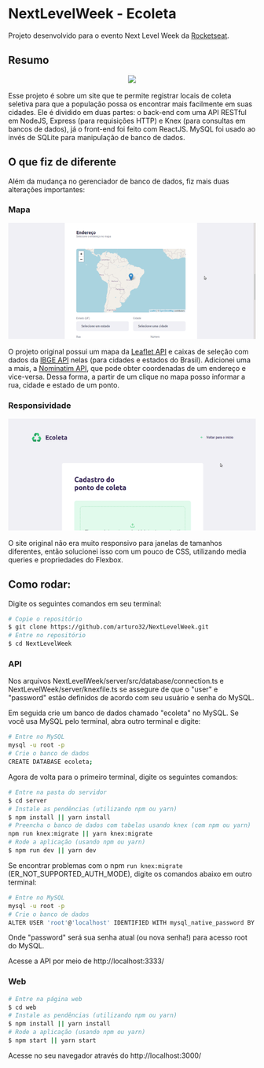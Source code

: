# NextLevelWeek - Ecoleta
Projeto desenvolvido para o evento Next Level Week da <a href="https://rocketseat.com.br/">Rocketseat</a>.

## Resumo

<p align="center">
  <img src="https://github.com/arturo32/NextLevelWeek/blob/master/images/NLW-usage.gif">
</p>
Esse projeto é sobre um site que te permite registrar locais de coleta seletiva para que a população possa os encontrar mais facilmente em suas cidades. Ele é dividido em duas partes: o back-end com uma API RESTful em NodeJS, Express (para requisições HTTP) e Knex (para consultas em bancos de dados), já o front-end foi feito com ReactJS. MySQL foi usado ao invés de SQLite para manipulação de banco de dados.

## O que fiz de diferente 

Além da mudança no gerenciador de banco de dados, fiz mais duas alterações importantes: 

### Mapa

<p align="center">
  <img src="https://github.com/arturo32/NextLevelWeek/blob/master/images/NLW-map.gif">
</p>
O projeto original possui um mapa da <a href="https://leafletjs.com/">Leaflet API</a> e caixas de seleção com dados da <a href="https://servicodados.ibge.gov.br/api/docs/localidades?versao=1">IBGE API</a> nelas (para cidades e estados do Brasil). Adicionei uma a mais, a <a href="https://nominatim.org/release-docs/develop/api/Overview/">Nominatim API</a>, que pode obter coordenadas de um endereço e vice-versa. Dessa forma, a partir de um clique no mapa posso informar a rua, cidade e estado de um ponto.


### Responsividade

<p align="center">
  <img src="https://github.com/arturo32/NextLevelWeek/blob/master/images/NLW-responsiveness.gif">
</p>

O site original não era muito responsivo para janelas de tamanhos diferentes, então solucionei isso com um pouco de CSS, utilizando media queries e propriedades do Flexbox.

## Como rodar:
Digite os seguintes comandos em seu terminal:

```bash
# Copie o repositório
$ git clone https://github.com/arturo32/NextLevelWeek.git
# Entre no repositório
$ cd NextLevelWeek
```

### API
Nos arquivos NextLevelWeek/server/src/database/connection.ts e NextLevelWeek/server/knexfile.ts se assegure de que o "user" e "password" estão definidos de acordo com seu usuário e senha do MySQL.

Em seguida crie um banco de dados chamado "ecoleta" no MySQL. Se você usa MySQL pelo terminal, abra outro terminal e digite:


```bash
# Entre no MySQL
mysql -u root -p
# Crie o banco de dados
CREATE DATABASE ecoleta;
```

Agora de volta para o primeiro terminal, digite os seguintes comandos:

```bash
# Entre na pasta do servidor
$ cd server
# Instale as pendências (utilizando npm ou yarn)
$ npm install || yarn install 
# Preencha o banco de dados com tabelas usando knex (com npm ou yarn)
npm run knex:migrate || yarn knex:migrate
# Rode a aplicação (usando npm ou yarn)
$ npm run dev || yarn dev 
```

Se encontrar problemas com o npm `run knex:migrate` (ER_NOT_SUPPORTED_AUTH_MODE), digite os comandos abaixo em outro terminal:

```bash
# Entre no MySQL
mysql -u root -p
# Crie o banco de dados
ALTER USER 'root'@'localhost' IDENTIFIED WITH mysql_native_password BY 'password';
```
Onde "password" será sua senha atual (ou nova senha!) para acesso root do MySQL.

Acesse a API por meio de http://localhost:3333/


### Web

```bash
# Entre na página web 
$ cd web
# Instale as pendências (utilizando npm ou yarn)
$ npm install || yarn install 
# Rode a aplicação (usando npm ou yarn)
$ npm start || yarn start 
```
Acesse no seu navegador através do http://localhost:3000/ 

